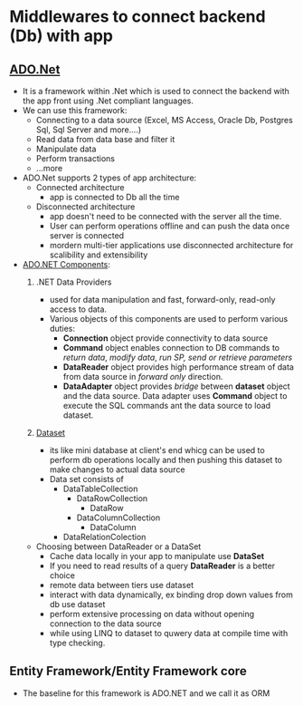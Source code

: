 # Middlewares to connect backend (Db) with app
## [ADO.Net](https://docs.microsoft.com/en-us/dotnet/framework/data/adonet/ado-net-overview)
- It is a framework within .Net which is used to connect the backend with the app front using .Net compliant languages.
- We can use this framework: 
  - Connecting to a data source (Excel, MS Access, Oracle Db, Postgres Sql, Sql Server and more....)
  - Read data from data base and filter it
  - Manipulate data 
  - Perform transactions
  - ...more
- ADO.Net supports 2 types of app architecture:
  - Connected architecture
    - app is connected to Db all the time 
  - Disconnected architecture
    - app doesn't need to be connected with the server all the time.
    - User can perform operations offline and can push the data once server is connected
    - mordern multi-tier applications use disconnected architecture for scalibility and extensibility 
- [ADO.NET Components](https://docs.microsoft.com/en-us/dotnet/framework/data/adonet/ado-net-architecture):
    1. .NET Data Providers
       - used for data manipulation and fast, forward-only, read-only access to data.
       - Various objects of this components are used to perform various duties:
         - **Connection** object provide connectivity to data source
         - **Command** object enables connection to DB commands to *return data*, *modify data*, *run SP, send or retrieve parameters*
         - **DataReader** object provides high performance stream of data from data source in *forward only* direction.
         - **DataAdapter** object provides *bridge* between **dataset** object and the data source. Data adapter uses **Command** object to execute the SQL commands ant the data source to load dataset.

    2. [Dataset](https://docs.microsoft.com/en-us/dotnet/framework/data/adonet/ado-net-datasets)
        - its like mini database at client's end whicg can be used to perform db operations locally and then pushing this dataset to make changes to actual data source
        - Data set consists of 
          - DataTableCollection
            - DataRowCollection
              - DataRow
            - DataColumnCollection
              - DataColumn
          - DataRelationColection
   - Choosing between DataReader or a DataSet
     - Cache data locally in your app to manipulate use **DataSet**
     - If you need to read results of a query **DataReader** is a better choice
     - remote data between tiers use dataset
     - interact with data dynamically, ex binding drop down values from db use dataset
     - perform extensive processing on data without opening connection to the data source
     - while using LINQ to dataset to quwery data at compile time with type checking.

## Entity Framework/Entity Framework core 
- The baseline for this framework is ADO.NET and we call it as ORM